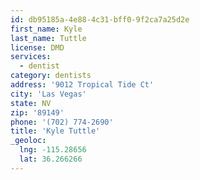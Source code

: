 ```yaml
---
id: db95185a-4e88-4c31-bff0-9f2ca7a25d2e
first_name: Kyle
last_name: Tuttle
license: DMD
services:
  - dentist
category: dentists
address: '9012 Tropical Tide Ct'
city: 'Las Vegas'
state: NV
zip: '89149'
phone: '(702) 774-2690'
title: 'Kyle Tuttle'
_geoloc:
  lng: -115.28656
  lat: 36.266266
---
```

